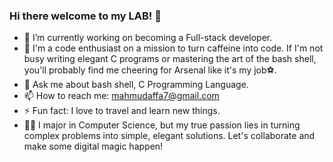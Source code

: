 ### Hi there welcome to my LAB! 👋

- 🔭 I’m currently working on becoming a Full-stack developer.
- 🙌 I'm a code enthusiast on a mission to turn caffeine into code. If I'm not busy writing elegant C programs or mastering the art of the bash shell, you'll probably find me cheering for Arsenal like it's my job⚽️.
- 💬 Ask me about bash shell, C Programming Language.
- 📫 How to reach me: mahmudaffa7@gmail.com
- ⚡ Fun fact: I love to travel and learn new things.
- 🔮✨ I major in Computer Science, but my true passion lies in turning complex problems into simple, elegant solutions. Let's collaborate and make some digital magic happen!
